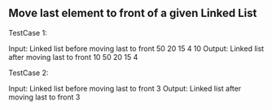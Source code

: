 Move last element to front of a given Linked List
--------------------------------------------------
TestCase 1:

Input:
Linked list before moving last to front
50 20 15 4 10 
Output:
Linked list after moving last to front
10 50 20 15 4

TestCase 2:

Input:
Linked list before moving last to front
3
Output: 
Linked list after moving last to front
3 
